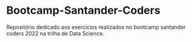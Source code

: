 # Bootcamp-Santander-Coders
Repositório dedicado aos exercícios realizados no bootcamp santander coders 2022 na trilha de Data Science.
